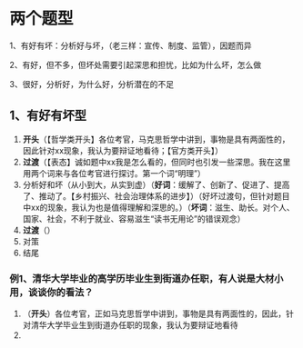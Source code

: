 # 两个题型

1、有好有坏：分析好与坏，（老三样：宣传、制度、监管），因题而异

2、有好，但不多，但坏处需要引起深思和担忧，比如为什么坏，怎么做

3、很好，分析好，为什么好，分析潜在的不足

## 1、有好有坏型

1. **开头**（【哲学类开头】各位考官，马克思哲学中讲到，事物是具有两面性的，因此针对xx现象，我认为要辩证地看待；【官方类开头】）
2. **过渡**（【表态】诚如题中xx我是怎么看的，但同时也引发一些深思。我在这里用两个词来与各位考官进行探讨。第一个词“明理”）
3. 分析好和坏（从小到大，从实到虚）（**好词**：缓解了、创新了、促进了、提高了、推动了。【乡村振兴、社会治理体系的进步】）（好坏过渡句，但针对题目中xx的现象，我认为也是值得理解和深思的。）（**坏词**：滋生、助长。对个人、国家、社会，不利于就业、容易滋生“读书无用论”的错误观念）
4. **过渡**（）
5. 对策
6. 结尾

### 例1、清华大学毕业的高学历毕业生到街道办任职，有人说是大材小用，谈谈你的看法？

1. （**开头**）各位考官，正如马克思哲学中讲到，事物是具有两面性的，因此，针对清华大学毕业生到街道办任职的现象，我认为要辩证地看待
2. 